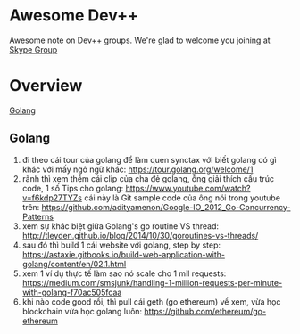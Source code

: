 # Awesome Dev++
Awesome note on Dev++ groups. We're glad to welcome you joining at [Skype Group](https://join.skype.com/ATN33MfcaX3b)
# Overview
[Golang](https://github.com/devdoubleplus/awesome-dev/new/master?readme=1#golang)

## Golang

1. đi theo cái tour của golang để làm quen synctax với biết golang có gì khác với mấy ngô ngữ khác:
https://tour.golang.org/welcome/1
2. rãnh thì xem thêm cái clip của cha đẻ golang, ổng giải thích cấu trúc code, 1 số Tips cho golang:
https://www.youtube.com/watch?v=f6kdp27TYZs
cái này là Git sample code của ông nói trong youtube trên: https://github.com/adityamenon/Google-IO_2012_Go-Concurrency-Patterns
3. xem sự khác biệt giữa Golang's go routine VS thread:
http://tleyden.github.io/blog/2014/10/30/goroutines-vs-threads/
4. sau đó thì build 1 cái website với golang, step by step:
https://astaxie.gitbooks.io/build-web-application-with-golang/content/en/02.1.html
5. xem 1 ví dụ thực tế làm sao nó scale cho 1 mil requests:
https://medium.com/smsjunk/handling-1-million-requests-per-minute-with-golang-f70ac505fcaa
6. khi nào code good rồi, thì pull cái geth (go ethereum) về xem, vừa học blockchain vừa học golang luôn:
https://github.com/ethereum/go-ethereum
